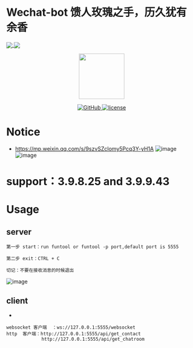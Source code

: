 # Wechat-bot 馈人玫瑰之手，历久犹有余香
<a href="https://github.com/cixingguangming55555/wechat-bot">
  <img align="center" src="https://github-readme-stats.vercel.app/api/pin/?username=cixingguangming55555&repo=wechat-bot" />
</a>
<a href="https://github.com/cixingguangming55555/wechat-bot">
  <img align="center" src="https://github-readme-stats.vercel.app/api/top-langs/?username=cixingguangming55555&layout=compact" />
</a>

<p align="center">
  <img src="https://i.loli.net/2020/05/09/HXClIf5A2EpUG4u.png" width="120">
</p>

<p align="center">
   <a href="https://github.com/cixingguangming55555/wechat-bot/blob/master/LICENSE">
    <img src="https://img.shields.io/github/license/cixingguangming55555/wechat-bot" alt="GitHub">
  </a>
  <a href="https://github.com/cixingguangming55555/wechat-bot/releases">
    <img src="https://img.shields.io/github/v/release/cixingguangming55555/wechat-bot?include_prereleases" alt="license">
  </a>
</p>

# Notice
* https://mp.weixin.qq.com/s/9szvSZclomy5Pcq3Y-yH1A
![image](https://github.com/cixingguangming55555/wechat-bot/assets/61132896/72c9bd5e-7efc-4c15-9899-0ab76ff2aa39)
![image](https://github.com/cixingguangming55555/wechat-bot/assets/61132896/2b120879-bd53-4809-a597-071e410d1c2d)

# support：3.9.8.25 and 3.9.9.43

# Usage

## server
```
第一步 start：run funtool or funtool -p port,default port is 5555

第二步 exit：CTRL + C

切记：不要在接收消息的时候退出

```
![image](https://github.com/cixingguangming55555/wechat-bot/assets/61132896/e296cfe6-05cf-4d86-bbb7-09b7574137ff)

## client
* 
```
websocket 客户端  ：ws://127.0.0.1:5555/websocket 
http  客户端：http://127.0.0.1:5555/api/get_contact
             http://127.0.0.1:5555/api/get_chatroom 
```
